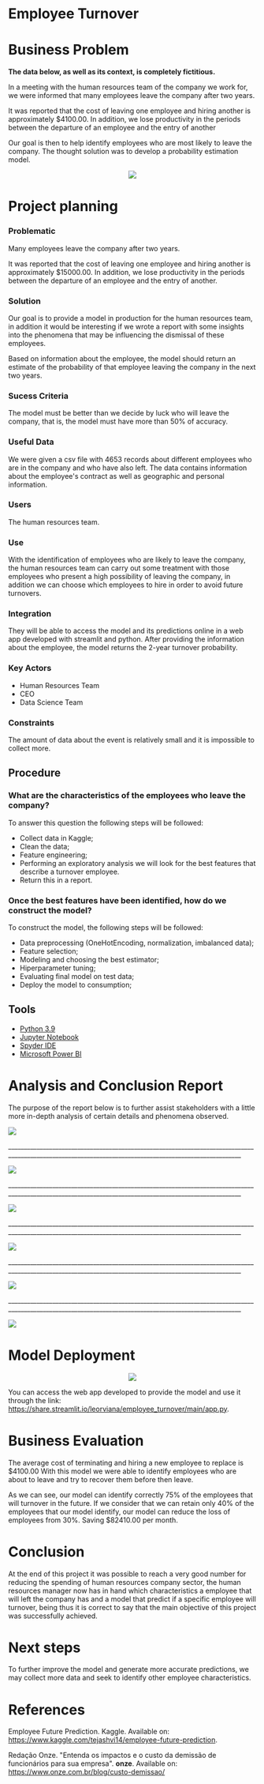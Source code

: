 # Employee Turnover

# Business Problem

<b>The data below, as well as its context, is completely fictitious.</b>

In a meeting with the human resources team of the company we work for, we were informed that many employees leave the company after two years. 

It was reported that the cost of leaving one employee and hiring another is approximately $4100.00. In addition, we lose productivity in the periods between the departure of an employee and the entry of another

Our goal is then to help identify employees who are most likely to leave the company. The thought solution was to develop a probability estimation model.

<p align="center">
  <img src="https://www.cleanlink.com/resources/editorial/2021/employees-26883.png">
</p>

# Project planning

### Problematic
Many employees leave the company after two years. 

It was reported that the cost of leaving one employee and hiring another is approximately $15000.00. In addition, we lose productivity in the periods between the departure of an employee and the entry of another.

### Solution
Our goal is to provide a model in production for the human resources team, in addition it would be interesting if we wrote a report with some insights into the phenomena that may be influencing the dismissal of these employees.

Based on information about the employee, the model should return an estimate of the probability of that employee leaving the company in the next two years.

### Sucess Criteria
The model must be better than we decide by luck who will leave the company, that is, the model must have more than 50% of accuracy.

### Useful Data
We were given a csv file with 4653 records about different employees who are in the company and who have also left. The data contains information about the employee's contract as well as geographic and personal information.

### Users
The human resources team.

### Use
With the identification of employees who are likely to leave the company, the human resources team can carry out some treatment with those employees who present a high possibility of leaving the company, in addition we can choose which employees to hire in order to avoid future turnovers.

### Integration
They will be able to access the model and its predictions online in a web app developed with streamlit and python.
After providing the information about the employee, the model returns the 2-year turnover probability.

### Key Actors
- Human Resources Team
- CEO
- Data Science Team

### Constraints
The amount of data about the event is relatively small and it is impossible to collect more.

## Procedure
 
### What are the characteristics of the employees who leave the company?
 
 To answer this question the following steps will be followed:

- Collect data in Kaggle;
- Clean the data;
- Feature engineering;
- Performing an exploratory analysis we will look for the best features that describe a turnover employee.
- Return this in a report.

### Once the best features have been identified, how do we construct the model?
 
 To construct the model, the following steps will be followed:

- Data preprocessing (OneHotEncoding, normalization, imbalanced data);
- Feature selection;
- Modeling and choosing the best estimator;
- Hiperparameter tuning;
- Evaluating final model on test data;
- Deploy the model to consumption;

## Tools 
 <p>
  <ul>
    <li><a href="https://www.python.org/">Python 3.9</a></li>
    <li><a href="https://jupyter.org/">Jupyter Notebook</a></li>
    <li><a href="https://www.spyder-ide.org/">Spyder IDE</a></li>
    <li><a href="https://powerbi.microsoft.com/pt-br/">Microsoft Power BI</a></li>
  </ul>
 </p>
 
# Analysis and Conclusion Report
The purpose of the report below is to further assist stakeholders with a little more in-depth analysis of certain details and phenomena observed.

<p align="left">
  <img src="https://github.com/leorviana/employee_turnover/blob/main/images/rh_report_page-0001.jpg">
</p>
________________________________________________________________________________________________________________________________________________________
<p align="left">
  <img src="https://github.com/leorviana/employee_turnover/blob/main/images/rh_report_page-0002.jpg">
</p>
________________________________________________________________________________________________________________________________________________________
<p align="left">
  <img src="https://github.com/leorviana/employee_turnover/blob/main/images/rh_report_page-0003.jpg">
</p>
________________________________________________________________________________________________________________________________________________________
<p align="left">
  <img src="https://github.com/leorviana/employee_turnover/blob/main/images/rh_report_page-0004.jpg">
</p>
________________________________________________________________________________________________________________________________________________________
<p align="left">
  <img src="https://github.com/leorviana/employee_turnover/blob/main/images/rh_report_page-0005.jpg">
</p>
________________________________________________________________________________________________________________________________________________________
<p align="left">
  <img src="https://github.com/leorviana/employee_turnover/blob/main/images/rh_report_page-0006.jpg">
</p>


# Model Deployment

<p align="center">
  <img src="https://github.com/leorviana/employee_turnover/blob/main/images/deploy_image.png">
</p>

You can access the web app developed to provide the model and use it through the link: 
<https://share.streamlit.io/leorviana/employee_turnover/main/app.py>.

# Business Evaluation
The average cost of terminating and hiring a new employee to replace is $4100.00
With this model we were able to identify employees who are about to leave and try to recover them before then leave.

As we can see, our model can identify correctly 75% of the employees that will turnover in the future. If we consider that we can retain only 40% of the employees that our model identify, our model can reduce the  loss of employees from 30%. Saving $82410.00 per month.

# Conclusion
At the end of this project it was possible to reach a very good number for reducing the spending of human resources company sector, the human resources manager now has in hand which characteristics a employee that will left the company has and a model that predict if a specific employee will turnover, being thus it is correct to say that the main objective of this project was successfully achieved.

# Next steps
To further improve the model and generate more accurate predictions, we may collect more data and seek to identify other employee characteristics.

# References

Employee Future Prediction. Kaggle. Available on: <https://www.kaggle.com/tejashvi14/employee-future-prediction>.

Redação Onze. "Entenda os impactos e o custo da demissão de funcionários para sua empresa". **onze**. Available on: <https://www.onze.com.br/blog/custo-demissao/>
